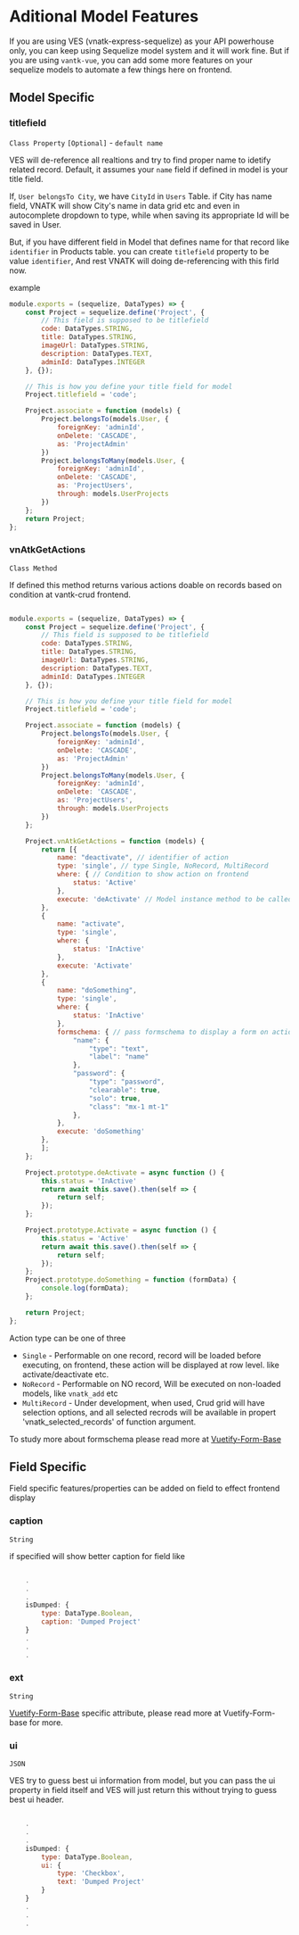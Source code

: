 # Aditional Model Features
If you are using VES (vnatk-express-sequelize) as your API powerhouse only, you can keep using Sequelize model system and it will work fine. But if you are using `vantk-vue`, you can add some more features on your sequelize models to automate a few things here on frontend.

## Model Specific

### titlefield
`Class Property` `[Optional]` - `default name`

VES will de-reference all realtions and try to find proper name to idetify related record. Default, it assumes your `name` field if defined in model is your title field.

If, `User belongsTo City`, we have `CityId` in `Users` Table. if City has name field, VNATK will show City's name in data grid etc and even in autocomplete dropdown to type, while when saving its appropriate Id will be saved in User.

But, if you have different field in Model that defines name for that record like `identifier` in Products table. you can create `titlefield` property to be value `identifier`, And rest VNATK will doing de-referencing with this firld now.


example 
```javascript
module.exports = (sequelize, DataTypes) => {
    const Project = sequelize.define('Project', {
        // This field is supposed to be titlefield
        code: DataTypes.STRING,
        title: DataTypes.STRING,
        imageUrl: DataTypes.STRING,
        description: DataTypes.TEXT,
        adminId: DataTypes.INTEGER
    }, {});

    // This is how you define your title field for model
    Project.titlefield = 'code';

    Project.associate = function (models) {
        Project.belongsTo(models.User, {
            foreignKey: 'adminId',
            onDelete: 'CASCADE',
            as: 'ProjectAdmin'
        })
        Project.belongsToMany(models.User, {
            foreignKey: 'adminId',
            onDelete: 'CASCADE',
            as: 'ProjectUsers',
            through: models.UserProjects
        })
    };
    return Project;
};
```
### vnAtkGetActions
`Class Method`

If defined this method returns various actions doable on records based on condition at vantk-crud frontend.


```javascript

module.exports = (sequelize, DataTypes) => {
    const Project = sequelize.define('Project', {
        // This field is supposed to be titlefield
        code: DataTypes.STRING,
        title: DataTypes.STRING,
        imageUrl: DataTypes.STRING,
        description: DataTypes.TEXT,
        adminId: DataTypes.INTEGER
    }, {});

    // This is how you define your title field for model
    Project.titlefield = 'code';

    Project.associate = function (models) {
        Project.belongsTo(models.User, {
            foreignKey: 'adminId',
            onDelete: 'CASCADE',
            as: 'ProjectAdmin'
        })
        Project.belongsToMany(models.User, {
            foreignKey: 'adminId',
            onDelete: 'CASCADE',
            as: 'ProjectUsers',
            through: models.UserProjects
        })
    };

    Project.vnAtkGetActions = function (models) {
        return [{
            name: "deactivate", // identifier of action
            type: 'single', // type Single, NoRecord, MultiRecord
            where: { // Condition to show action on frontend
                status: 'Active'
            },
            execute: 'deActivate' // Model instance method to be called 
        },
        {
            name: "activate",
            type: 'single',
            where: {
                status: 'InActive'
            },
            execute: 'Activate'
        },
        {
            name: "doSomething",
            type: 'single',
            where: {
                status: 'InActive'
            },
            formschema: { // pass formschema to display a form on action btn click and receive the data in method below
                "name": {
                    "type": "text",
                    "label": "name"
                },
                "password": {
                    "type": "password",
                    "clearable": true,
                    "solo": true,
                    "class": "mx-1 mt-1"
                },
            },
            execute: 'doSomething'
        },
        ];
    };

    Project.prototype.deActivate = async function () {
        this.status = 'InActive'
        return await this.save().then(self => {
            return self;
        });
    };

    Project.prototype.Activate = async function () {
        this.status = 'Active'
        return await this.save().then(self => {
            return self;
        });
    };
    Project.prototype.doSomething = function (formData) {
        console.log(formData);
    };

    return Project;
};
```

Action type can be one of three 

* `Single` - Performable on one record, record will be loaded before executing, on frontend, these action will be displayed at row level. like activate/deactivate etc.
* `NoRecord` - Performable on NO record, Will be executed on non-loaded models, like `vnatk_add` etc
* `MultiRecord` - Under development, when used, Crud grid will have selection options, and all selected recrods will be available in propert 'vnatk_selected_records' of function argument.

To study more about formschema please read more at [Vuetify-Form-Base](https://github.com/wotamann/vuetify-form-base)

## Field Specific

Field specific features/properties can be added on field to effect frontend display
### caption
`String`

if specified will show better caption for field like 

```javascript

    .
    .
    .
    isDumped: {
        type: DataType.Boolean,
        caption: 'Dumped Project'
    }
    .
    .
    .

```
### ext
`String`

[Vuetify-Form-Base](https://github.com/wotamann/vuetify-form-base) specific attribute, please read more at Vuetify-Form-base for more.
### ui
`JSON`

VES try to guess best ui information from model, but you can pass the ui property in field itself and VES will just return this without trying to guess best ui header.

```javascript

    .
    .
    .
    isDumped: {
        type: DataType.Boolean,
        ui: {
            type: 'Checkbox',
            text: 'Dumped Project'
        }
    }
    .
    .
    .

```